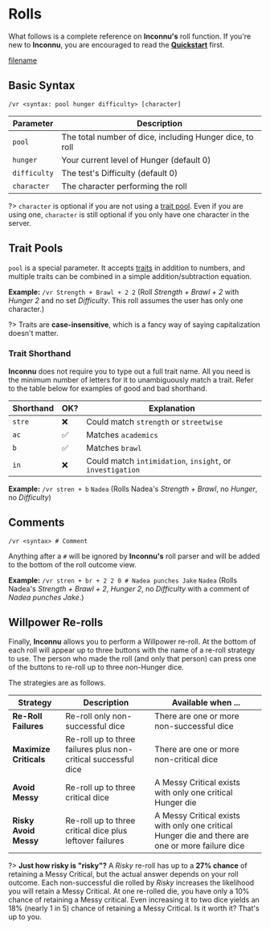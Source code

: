 # Rolls

What follows is a complete reference on **Inconnu's** roll function. If you're new to **Inconnu**, you are encouraged to read the **[Quickstart](quickstart.md)** first.

[filename](includes/parameter-style.md ':include')

## Basic Syntax

```
/vr <syntax: pool hunger difficulty> [character]

```
| Parameter    | Description                                              |
|--------------|----------------------------------------------------------|
| `pool`       | The total number of dice, including Hunger dice, to roll |
| `hunger`     | Your current level of Hunger (default 0)                 |
| `difficulty` | The test's Difficulty (default 0)                        |
| `character`  | The character performing the roll                        |

?> `character` is optional if you are not using a [trait pool](#trait-pools). Even if you are using one, `character` is still optional if you only have one character in the server.

## Trait Pools

`pool` is a special parameter. It accepts [traits](trait-management.md) in addition to numbers, and multiple traits can be combined in a simple addition/subtraction equation.

**Example:** `/vr Strength + Brawl + 2 2` (Roll *Strength + Brawl + 2* with *Hunger 2* and no set *Difficulty*. This roll assumes the user has only one character.)

?> Traits are **case-insensitive**, which is a fancy way of saying capitalization doesn't matter.

### Trait Shorthand

**Inconnu** does not require you to type out a full trait name. All you need is the minimum number of letters for it to unambiguously match a trait. Refer to the table below for examples of good and bad shorthand.

| Shorthand | OK? | Explanation                                               |
|-----------|-----|-----------------------------------------------------------|
| `stre`    | ❌   | Could match `strength` or `streetwise`                    |
| `ac`      | ✅   | Matches `academics`                                       |
| `b`       | ✅   | Matches `brawl`                                           |
| `in`      | ❌   | Could match `intimidation`, `insight`, or `investigation` |

**Example:** `/vr stren + b` `Nadea` (Rolls Nadea's *Strength + Brawl*, no *Hunger*, no *Difficulty*)

## Comments
```
/vr <syntax> # Comment

```
Anything after a `#` will be ignored by **Inconnu's** roll parser and will be added to the bottom of the roll outcome view.

**Example:** `/vr stren + br + 2 2 0 # Nadea punches Jake` `Nadea` (Rolls Nadea's *Strength + Brawl + 2*, *Hunger 2*, no *Difficulty* with a comment of *Nadea punches Jake*.)

## Willpower Re-rolls

Finally, **Inconnu** allows you to perform a Willpower re-roll. At the bottom of each roll will appear up to three buttons with the name of a re-roll strategy to use. The person who made the roll (and only that person) can press one of the buttons to re-roll up to three non-Hunger dice.

The strategies are as follows.

| Strategy                 | Description                                                        | Available when ...                                        |
|--------------------------|--------------------------------------------------------------------|-----------------------------------------------------------|
| **Re-Roll Failures**   | Re-roll only non-successful dice                               | There are one or more non-successful dice                 |
| **Maximize Criticals** | Re-roll up to three failures plus non-critical successful dice | There are one or more non-critical dice                   |
| **Avoid Messy**        | Re-roll up to three critical dice                              | A Messy Critical exists with only one critical Hunger die |
| **Risky Avoid Messy**  | Re-roll up to three critical dice plus leftover failures       | A Messy Critical exists with only one critical Hunger die and there are one or more failure dice |

?> **Just how risky is "risky"?** A *Risky* re-roll has up to a **27% chance** of retaining a Messy Critical, but the actual answer depends on your roll outcome. Each non-successful die rolled by *Risky* increases the likelihood you will retain a Messy Critical. At one re-rolled die, you have only a 10% chance of retaining a Messy critical. Even increasing it to two dice yields an 18% (nearly 1 in 5) chance of retaining a Messy Critical. Is it worth it? That's up to you.
